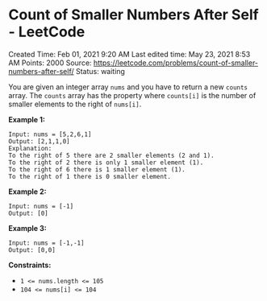 # Count of Smaller Numbers After Self - LeetCode

Created Time: Feb 01, 2021 9:20 AM
Last edited time: May 23, 2021 8:53 AM
Points: 2000
Source: https://leetcode.com/problems/count-of-smaller-numbers-after-self/
Status: waiting

You are given an integer array `nums` and you have to return a new `counts` array. The `counts` array has the property where `counts[i]` is the number of smaller elements to the right of `nums[i]`.

**Example 1:**

```
Input: nums = [5,2,6,1]
Output: [2,1,1,0]
Explanation:
To the right of 5 there are 2 smaller elements (2 and 1).
To the right of 2 there is only 1 smaller element (1).
To the right of 6 there is 1 smaller element (1).
To the right of 1 there is 0 smaller element.

```

**Example 2:**

```
Input: nums = [-1]
Output: [0]

```

**Example 3:**

```
Input: nums = [-1,-1]
Output: [0,0]

```

**Constraints:**

- `1 <= nums.length <= 105`
- `104 <= nums[i] <= 104`